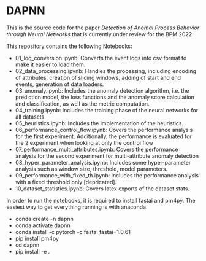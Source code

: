 # DAPNN

This is the source code for the paper _Detection of Anomal Process Behavior through Neural Networks_ that is currently under review for the BPM 2022. 

This repository contains the following Notebooks:
- 01_log_conversion.ipynb: Converts the event logs into csv format to make it easier to load them.
- 02_data_processing.ipynb: Handles the processing, including encoding of attributes, creation of sliding windows, adding of start and end events, generation of data loaders.
- 03_anomaly.ipynb: Includes the anomaly detection algorithm, i.e. the prediction model, the loss functions and the anomaly score calculation and classification, as well as the metric computation.
- 04_training.ipynb: Includes the training phase of the neural networks for all datasets.
- 05_heuristics.ipynb: Includes the implementation of the heuristics.
- 06_performance_control_flow.ipynb: Covers the performance analysis for the first experiment. Additionally, the performance is evaluated for the 2 experiment when looking at only the control flow
- 07_performance_multi_attributes.ipynb: Covers the performance analysis for the second experiment for multi-attribute anomaly detection
- 08_hyper_parameter_analysis.ipynb: Includes some hyper-parameter analysis such as window size, threshold, model parameters.
- 09_performance_with_fixed_th.ipynb: Includes the performance analysis with a fixed threshold only [depricated].
- 10_dataset_statistics.ipynb: Covers latex exports of the dataset stats.

In order to run the notebooks, it is required to install fastai and pm4py. The easiest way to get everything running is with anaconda.
- conda create -n dapnn 
- conda activate dapnn
- conda install -c pytorch -c fastai fastai=1.0.61
- pip install pm4py
- cd dapnn
- pip install -e . 


